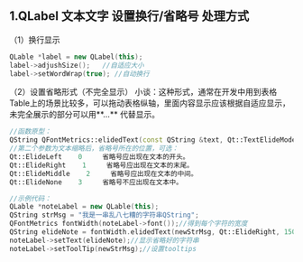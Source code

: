 ## 1.QLabel 文本文字 设置换行/省略号 处理方式

（1）换行显示
```c++
QLable *label = new QLabel(this);
label->adjushSize();   //自适应大小
label->setWordWrap(true); //自动换行
```
（2）设置省略形式（不完全显示）
小谈：这种形式，通常在开发中用到表格Table上的场景比较多，可以拖动表格纵轴，里面内容显示应该根据自适应显示，未完全展示的部分可以用**…** 代替显示。
```c++
//函数原型：
QString QFontMetrics::elidedText(const QString &text, Qt::TextElideMode mode, int width, int flags = 0) const
//第二个参数为文本缩略后，省略号所在的位置，可选：
Qt::ElideLeft    0     省略号应出现在文本的开头。
Qt::ElideRight    1     省略号应出现在文本的末尾。
Qt::ElideMiddle    2     省略号应出现在文本的中间。
Qt::ElideNone    3     省略号不应出现在文本中。

//示例代码：
QLable *noteLabel = new QLable(this);
QString strMsg = "我是一串乱八七糟的字符串QString";
QFontMetrics fontWidth(noteLabel->font());//得到每个字符的宽度
QString elideNote = fontWidth.elidedText(newStrMsg, Qt::ElideRight, 150);//最大宽度150像素
noteLabel->setText(elideNote);//显示省略好的字符串
noteLabel->setToolTip(newStrMsg);//设置tooltips
```

